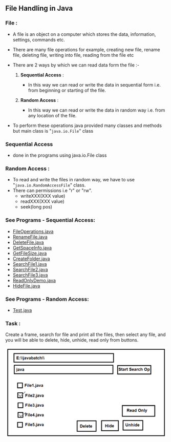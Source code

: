 ## File Handling in Java

### File :
- A file is an object on a computer which stores the data, information, settings, commands etc.
- There are many file operations for example, creating new file, rename file, deleting file, writing into file, reading from the file etc


- There are 2 ways by which we can read data form the file :-
  1. **Sequential Access** :
     - In this way we can read or write the data in sequential form i.e. from beginning or starting of the file.
  
  2. **Random Access** : 
     - In this way we can read or write the data in random way i.e. from any location of the file.



- To perform these operations java provided many classes and methods but main class is "`java.io.File`" class


### Sequential Access
- done in the programs using java.io.File class

### Random Access :
- To read and write the files in random way, we have to use "`java.io.RandomAccessFile`" class.
- There can permissions i.e "r" or "rw".
  - writeXXX(XXX value)
  - readXXX(XXX value)
  - seek(long pos)

### See Programs - Sequential Access:

- [FileOperations.java](_5_File_Handling%2FFileOperations%2Ffileoperations%2FFileOperations.java)
- [RenameFile.java](_5_File_Handling%2FFileOperations%2Ffileoperations%2FRenameFile.java)
- [DeleteFile.java](_5_File_Handling%2FFileOperations%2Ffileoperations%2FDeleteFile.java)
- [GetSpaceInfo.java](_5_File_Handling%2FFileOperations%2Ffileoperations%2FGetSpaceInfo.java)
- [GetFileSize.java](_5_File_Handling%2FFileOperations%2Ffileoperations%2FGetFileSize.java)
- [CreateFolder.java](_5_File_Handling%2FFileOperations%2Ffileoperations%2FCreateFolder.java)
- [SearchFile1.java](_5_File_Handling%2FFileOperations%2Ffileoperations%2FSearchFile1.java)
- [SearchFile2.java](_5_File_Handling%2FFileOperations%2Ffileoperations%2FSearchFile2.java)
- [SearchFile3.java](_5_File_Handling%2FFileOperations%2Ffileoperations%2FSearchFile3.java)
- [ReadOnlyDemo.java](_5_File_Handling%2FFileOperations%2Ffileoperations%2FReadOnlyDemo.java)
- [HideFile.java](_5_File_Handling%2FFileOperations%2Ffileoperations%2FHideFile.java)

### See Programs - Random Access:
- [Test.java](_5_File_Handling%2FFileOperations%2Frandomaccessdemo%2FTest.java)



### Task : 
Create a frame, search for file and print all the files, then select any file, and you will be able to delete, hide, unhide, read only from buttons.

![task.png](_5_File_Handling/images/task.png)